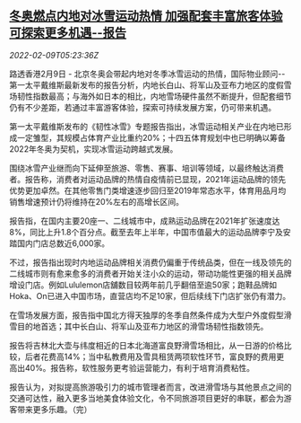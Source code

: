 <!--1644384662000-->
[冬奥燃点内地对冰雪运动热情 加强配套丰富旅客体验可探索更多机遇--报告](https://cn.reuters.com/article/beijing-olympics-business-savills-0209-idCNKBS2KE0D6)
------

<div><i>2022-02-09T05:23:36Z</i></div><p>路透香港2月9日 - 北京冬奥会带起内地对冬季冰雪运动的热情，国际物业顾问--第一太平戴维斯最新发布的报告分析，内地长白山、将军山及亚布力地区的度假雪场韧性指数最高；与海外如日本的相比，内地雪场硬件虽然不断提升，但配套细节仍有不少差距，若通过丰富游客体验，探索可持续发展方案，仍可带来机遇。</p><p>第一太平戴维斯发布的《韧性冰雪》专题报告指出，冰雪运动相关产业在内地已形成一定雏型，其规模占体育产业比重约20%；十四五体育规划中也已明确以筹备2022年冬奥为契机，实现冰雪运动跨越式发展。</p><p>围绕冰雪产业继而向下延伸至旅游、零售、赛事、培训等领域，以最终触达消费者。报告称，消费者对运动品牌的热情自疫情前已显现，2021年运动品牌的领先优势更加卓然。在其他零售门类增速逐步回归至2019年常态水平，体育用品月均销售增速预计仍将维持在20%左右的高增长区间。</p><p>报告指，在国内主要20座一、二线城市中，成熟运动品牌在2021年扩张速度达8%，同比上升1.8个百分点。截至去年上半年，中国市值最大的运动品牌李宁及安踏国内门店总数近6,000家。</p><p>不过，报告指出现时内地运动品牌相关消费仍偏重于传统品类，但在一线及领先的二线城市则有愈来愈多的消费者开始关注小众的运动，带动功能性更强的相关品牌增设门店。例如Lululemon店舖数目较两年前几乎翻倍至逾50家；跑鞋品牌如Hoka、On已进入中国市场，直营店均不足10家，但后续线下门店扩张仍有潜力。</p><p>在雪场发展方面，报告指中国北方得天独厚的冬季自然条件成为大型户外度假型滑雪目的地首选；其中长白山、将军山及亚布力地区的滑雪场韧性指数领先。</p><p>报告将吉林北大壶与纬度相近的日本北海道富良野滑雪场相比，从一日游的价格比较，后者花费高14%；当中私教费用及雪具租赁两项软性环节，富良野的费用更高出40%。报告称，软性服务更考验运营能力，有利于培育消费粘性。</p><p>报告认为，对拟提高旅游吸引力的城市管理者而言，改进滑雪场与其他景点之间的交通可达性，融入更多当地美食体验文化，令不同旅游项目更好的串联，都会为游客带来更多乐趣。（完）</p>
